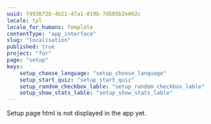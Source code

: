 ```yaml
---
uuid: f4938728-4b21-47a1-819b-7d505b2e062c
locale: tpl
locale_for_humans: Template
contentType: "app_interface"
slug: "localisation"
published: true
project: "for"
page: "setup"
keys:
    setup_choose_language: "setup_choose_language"
    setup_start_quiz: "setup_start_quiz"
    setup_random_checkbox_lable: "setup_random_checkbox_lable"
    setup_show_stats_lable: "setup_show_stats_lable"
---
```

Setup page html is not displayed in the app yet.